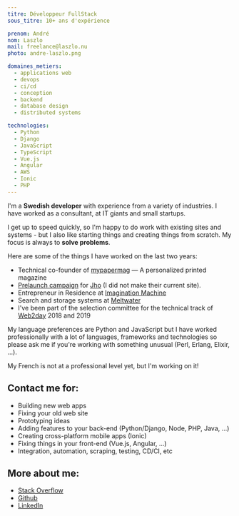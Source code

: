 ```yaml
---
titre: Développeur FullStack
sous_titre: 10+ ans d'expérience

prenom: André
nom: Laszlo
mail: freelance@laszlo.nu
photo: andre-laszlo.png

domaines_metiers:
  - applications web
  - devops
  - ci/cd
  - conception
  - backend
  - database design
  - distributed systems

technologies:
  - Python
  - Django
  - JavaScript
  - TypeScript
  - Vue.js
  - Angular
  - AWS
  - Ionic
  - PHP
---
```


I'm a **Swedish developer** with experience from a variety of
industries. I have worked as a consultant, at IT giants and small
startups.

I get up to speed quickly, so I'm happy to do work with existing sites
and systems - but I also like starting things and creating things from
scratch. My focus is always to **solve problems**.

Here are some of the things I have worked on the last two years:

- Technical co-founder of [mypapermag](https://mypapermag.com) — A personalized printed magazine
- [Prelaunch campaign](https://github.com/andrelaszlo/jho-launcher) for [Jho](https://jho.fr) (I did not make their current site).
- Entrepreneur in Residence at [Imagination Machine](https://imagination-machine.com)
- Search and storage systems at [Meltwater](https://meltwater.com)
- I've been part of the selection committee for the technical track of [Web2day](https://web2day.co) 2018 and 2019

My language preferences are Python and JavaScript but I have worked
professionally with a lot of languages, frameworks and technologies so
please ask me if you're working with something unusual (Perl, Erlang,
Elixir, ...).

My French is not at a professional level yet, but I'm working on it!

## Contact me for:

- Building new web apps
- Fixing your old web site
- Prototyping ideas
- Adding features to your back-end (Python/Django, Node, PHP, Java, …)
- Creating cross-platform mobile apps (Ionic)
- Fixing things in your front-end (Vue.js, Angular, …)
- Integration, automation, scraping, testing, CD/CI, etc

## More about me:

- [Stack Overflow](https://stackoverflow.com/users/98057/andr%C3%A9-laszlo)
- [Github](https://github.com/andrelaszlo/)
- [LinkedIn](https://www.linkedin.com/in/andrelaszlo/)
